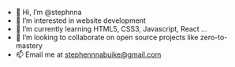 - 👋 Hi, I’m @stephnna
- 👀 I’m interested in website development
- 🌱 I’m currently learning HTML5, CSS3, Javascript, React ...
- 💞️ I’m looking to collaborate on open source projects like zero-to-mastery
- 📫 Email me at stephennnabuike@gmail.com

<!---
stephnna/stephnna is a ✨ special ✨ repository because its `README.md` (this file) appears on your GitHub profile.
You can click the Preview link to take a look at your changes.
--->
